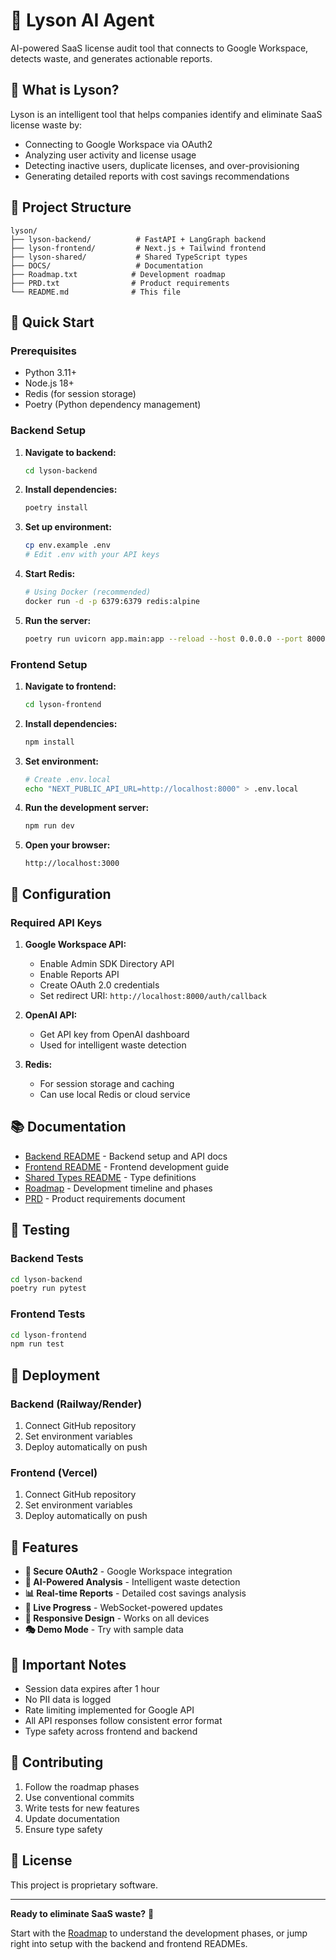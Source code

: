 # 🚀 Lyson AI Agent

AI-powered SaaS license audit tool that connects to Google Workspace, detects waste, and generates actionable reports.

## 🎯 What is Lyson?

Lyson is an intelligent tool that helps companies identify and eliminate SaaS license waste by:
- Connecting to Google Workspace via OAuth2
- Analyzing user activity and license usage
- Detecting inactive users, duplicate licenses, and over-provisioning
- Generating detailed reports with cost savings recommendations

## 📁 Project Structure

```
lyson/
├── lyson-backend/          # FastAPI + LangGraph backend
├── lyson-frontend/         # Next.js + Tailwind frontend
├── lyson-shared/           # Shared TypeScript types
├── DOCS/                   # Documentation
├── Roadmap.txt            # Development roadmap
├── PRD.txt                # Product requirements
└── README.md              # This file
```

## 🚀 Quick Start

### Prerequisites
- Python 3.11+
- Node.js 18+
- Redis (for session storage)
- Poetry (Python dependency management)

### Backend Setup

1. **Navigate to backend:**
   ```bash
   cd lyson-backend
   ```

2. **Install dependencies:**
   ```bash
   poetry install
   ```

3. **Set up environment:**
   ```bash
   cp env.example .env
   # Edit .env with your API keys
   ```

4. **Start Redis:**
   ```bash
   # Using Docker (recommended)
   docker run -d -p 6379:6379 redis:alpine
   ```

5. **Run the server:**
   ```bash
   poetry run uvicorn app.main:app --reload --host 0.0.0.0 --port 8000
   ```

### Frontend Setup

1. **Navigate to frontend:**
   ```bash
   cd lyson-frontend
   ```

2. **Install dependencies:**
   ```bash
   npm install
   ```

3. **Set environment:**
   ```bash
   # Create .env.local
   echo "NEXT_PUBLIC_API_URL=http://localhost:8000" > .env.local
   ```

4. **Run the development server:**
   ```bash
   npm run dev
   ```

5. **Open your browser:**
   ```
   http://localhost:3000
   ```

## 🔧 Configuration

### Required API Keys

1. **Google Workspace API:**
   - Enable Admin SDK Directory API
   - Enable Reports API
   - Create OAuth 2.0 credentials
   - Set redirect URI: `http://localhost:8000/auth/callback`

2. **OpenAI API:**
   - Get API key from OpenAI dashboard
   - Used for intelligent waste detection

3. **Redis:**
   - For session storage and caching
   - Can use local Redis or cloud service

## 📚 Documentation

- [Backend README](lyson-backend/README.md) - Backend setup and API docs
- [Frontend README](lyson-frontend/README.md) - Frontend development guide
- [Shared Types README](lyson-shared/README.md) - Type definitions
- [Roadmap](Roadmap.txt) - Development timeline and phases
- [PRD](PRD.txt) - Product requirements document

## 🧪 Testing

### Backend Tests
```bash
cd lyson-backend
poetry run pytest
```

### Frontend Tests
```bash
cd lyson-frontend
npm run test
```

## 🚀 Deployment

### Backend (Railway/Render)
1. Connect GitHub repository
2. Set environment variables
3. Deploy automatically on push

### Frontend (Vercel)
1. Connect GitHub repository
2. Set environment variables
3. Deploy automatically on push

## 🎯 Features

- **🔐 Secure OAuth2** - Google Workspace integration
- **🤖 AI-Powered Analysis** - Intelligent waste detection
- **📊 Real-time Reports** - Detailed cost savings analysis
- **🔄 Live Progress** - WebSocket-powered updates
- **📱 Responsive Design** - Works on all devices
- **🎭 Demo Mode** - Try with sample data

## 🚨 Important Notes

- Session data expires after 1 hour
- No PII data is logged
- Rate limiting implemented for Google API
- All API responses follow consistent error format
- Type safety across frontend and backend

## 🤝 Contributing

1. Follow the roadmap phases
2. Use conventional commits
3. Write tests for new features
4. Update documentation
5. Ensure type safety

## 📄 License

This project is proprietary software.

---

**Ready to eliminate SaaS waste?** 🎯

Start with the [Roadmap](Roadmap.txt) to understand the development phases, or jump right into setup with the backend and frontend READMEs.


